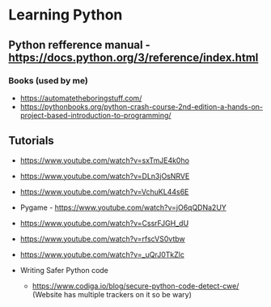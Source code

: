 # Learning Python

## Python refference manual - https://docs.python.org/3/reference/index.html

### Books (used by me)

- https://automatetheboringstuff.com/
- https://pythonbooks.org/python-crash-course-2nd-edition-a-hands-on-project-based-introduction-to-programming/

## Tutorials

- https://www.youtube.com/watch?v=sxTmJE4k0ho
- https://www.youtube.com/watch?v=DLn3jOsNRVE
- https://www.youtube.com/watch?v=VchuKL44s6E
- Pygame - https://www.youtube.com/watch?v=jO6qQDNa2UY
- https://www.youtube.com/watch?v=CssrFJGH_dU
- https://www.youtube.com/watch?v=rfscVS0vtbw
- https://www.youtube.com/watch?v=_uQrJ0TkZlc

- Writing Safer Python code
  * https://www.codiga.io/blog/secure-python-code-detect-cwe/ (Website has multiple trackers on it so be wary)

